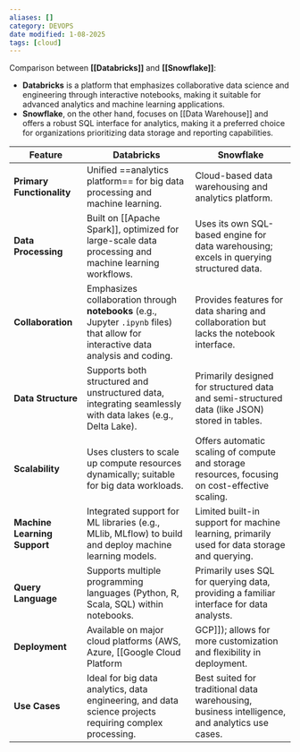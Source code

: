 ```yaml
---
aliases: []
category: DEVOPS
date modified: 1-08-2025
tags: [cloud]
---
```

Comparison between **[[Databricks]]** and **[[Snowflake]]**:

- **Databricks** is a platform that emphasizes collaborative data science and engineering through interactive notebooks, making it suitable for advanced analytics and machine learning applications.
- **Snowflake**, on the other hand, focuses on [[Data Warehouse]] and offers a robust SQL interface for analytics, making it a preferred choice for organizations prioritizing data storage and reporting capabilities.

| Feature                      | **Databricks**                                                                                                                     | **Snowflake**                                                                                                      |
| ---------------------------- | ---------------------------------------------------------------------------------------------------------------------------------- | ------------------------------------------------------------------------------------------------------------------ |
| **Primary Functionality**    | Unified ==analytics platform== for big data processing and machine learning.                                                       | Cloud-based data warehousing and analytics platform.                                                               |
| **Data Processing**          | Built on [[Apache Spark]], optimized for large-scale data processing and machine learning workflows.                               | Uses its own SQL-based engine for data warehousing; excels in querying structured data.                            |
| **Collaboration**            | Emphasizes collaboration through **notebooks** (e.g., Jupyter `.ipynb` files) that allow for interactive data analysis and coding. | Provides features for data sharing and collaboration but lacks the notebook interface.                             |
| **Data Structure**           | Supports both structured and unstructured data, integrating seamlessly with data lakes (e.g., Delta Lake).                         | Primarily designed for structured data and semi-structured data (like JSON) stored in tables.                      |
| **Scalability**              | Uses clusters to scale up compute resources dynamically; suitable for big data workloads.                                          | Offers automatic scaling of compute and storage resources, focusing on cost-effective scaling.                     |
| **Machine Learning Support** | Integrated support for ML libraries (e.g., MLlib, MLflow) to build and deploy machine learning models.                             | Limited built-in support for machine learning, primarily used for data storage and querying.                       |
| **Query Language**           | Supports multiple programming languages (Python, R, Scala, SQL) within notebooks.                                                  | Primarily uses SQL for querying data, providing a familiar interface for data analysts.                            |
| **Deployment**               | Available on major cloud platforms (AWS, Azure, [[Google Cloud Platform|GCP]]); allows for more customization and flexibility in deployment.                 | Also cloud-native, designed for seamless deployment in the cloud, with less emphasis on infrastructure management. |
| **Use Cases**                | Ideal for big data analytics, data engineering, and data science projects requiring complex processing.                            | Best suited for traditional data warehousing, business intelligence, and analytics use cases.                      |


